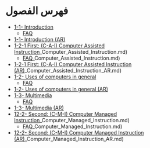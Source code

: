 # فهرس الفصول

- [1-1- Introduction](ch1/EN/1-1-Introduction.md)
  - [FAQ](ch1/FAQ/1-1-Introduction.md)
- [1-1- Introduction (AR)](ch1/AR/1-1-Introduction_AR.md)
- [1-2-1 First: (C-A-I) Computer Assisted Instruction](ch1/EN/1-2-1_First:_C-A-I)_Computer_Assisted_Instruction.md)
  - [FAQ](ch1/FAQ/1-2-1_First:_C-A-I)_Computer_Assisted_Instruction.md)
- [1-2-1 First: (C-A-I) Computer Assisted Instruction (AR)](ch1/AR/1-2-1_First:_C-A-I)_Computer_Assisted_Instruction_AR.md)
- [1-2- Uses of computers in general](ch1/EN/1-2-Uses_of_computers_in_general.md)
  - [FAQ](ch1/FAQ/1-2-Uses_of_computers_in_general.md)
- [1-2- Uses of computers in general (AR)](ch1/AR/1-2-Uses_of_computers_in_general_AR.md)
- [1-3- Multimedia](ch1/EN/1-3-Multimedia.md)
  - [FAQ](ch1/FAQ/1-3-Multimedia.md)
- [1-3- Multimedia (AR)](ch1/AR/1-3-Multimedia_AR.md)
- [12-2- Second: (C-M-I) Computer Managed Instruction](ch1/EN/12-2-_Second:_C-M-I)_Computer_Managed_Instruction.md)
  - [FAQ](ch1/FAQ/12-2-_Second:_C-M-I)_Computer_Managed_Instruction.md)
- [12-2- Second: (C-M-I) Computer Managed Instruction (AR)](ch1/AR/12-2-_Second:_C-M-I)_Computer_Managed_Instruction_AR.md)